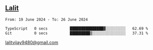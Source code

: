 ## [Lalit](https://lalit.sh)

<!--START_SECTION:waka-->

```txt
From: 19 June 2024 - To: 26 June 2024

TypeScript   0 secs          ███████████████▓░░░░░░░░░   62.69 %
Git          0 secs          █████████▒░░░░░░░░░░░░░░░   37.31 %
```

<!--END_SECTION:waka-->

lalitvijay9480@gmail.com
